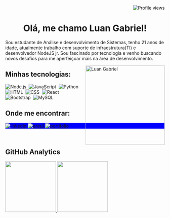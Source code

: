 <p align="right"><img src="https://komarev.com/ghpvc/?username=luan-gab-oliveira&color=blue" alt="Profile views"/></p>

<h1 align="center">Olá, me chamo Luan Gabriel!</h1>
 
<p>Sou estudante de Análise e desenvolvimento de Sistemas, tenho 21 anos de idade, atualmente trabalho com suporte de infraestrutura(TI) e desenvolvedor NodeJS jr. Sou fascinado por tecnologia e venho buscando novos desafios para me aperfeiçoar mais na área de desenvolvimento.</p>
<img src="https://c.tenor.com/2uyENRmiUt0AAAAC/coding.gif" height="250em" align="right" alt="Luan Gabriel">

## Minhas tecnologias:
![Node.js](https://img.shields.io/badge/-Node.js-05122A?style=flat&logo=node.js)&nbsp;
![JavaScript](https://img.shields.io/badge/-JavaScript-05122A?style=flat&logo=javascript)&nbsp;
![Python](https://img.shields.io/badge/-Python-05122A?style=flat&logo=python)&nbsp;
![HTML](https://img.shields.io/badge/-HTML-05122A?style=flat&logo=HTML5)&nbsp;
![CSS](https://img.shields.io/badge/-CSS-05122A?style=flat&logo=CSS3&logoColor=1572B6)&nbsp;
![React](https://img.shields.io/badge/-React-05122A?style=flat&logo=react)&nbsp;
![Bootstrap](https://img.shields.io/badge/-Bootstrap-05122A?style=flat&logo=bootstrap)&nbsp;
![MySQL](https://img.shields.io/badge/-MySQL-05122A?style=flat&logo=mysql)&nbsp;


## Onde me encontrar:
<p align="left" style="background:blue">
<a href="https://linkedin.com/in/luan-oliveira-5188081b3" target="_blank">
  <img align="center" src="https://img.shields.io/badge/-Luan Oliveira-05122A?style=flat&logo=linkedin" alt="linkedin"/>
</a>
<a href="mailto:email@dev.luanoliveira@gmail.com" target="_blank">
 <img align="center" src="https://img.shields.io/badge/-email-05122A?style=flat&logo=gmail" alt="email"/>
</a>
  <a href="https://luan-gab-oliveira.github.io/Portifolio" target="_blank">
  <img align="center" src="https://img.shields.io/badge/-Portifolio-05122A?style=flat&logo=codepen" alt="portifolio"/>
</a>
</p>

<br>

## GitHub Analytics

 <div>
  <a href="https://github.com/Luan-gab-oliveira">
  <img height="160em" src="https://github-readme-stats.vercel.app/api?username=Luan-gab-oliveira&show_icons=true&theme=react&include_all_commits=true&count_private=true"/>
  <img height="160em" src="https://github-readme-stats.vercel.app/api/top-langs/?username=Luan-gab-oliveira&layout=compact&langs_count=7&theme=react"/>
</div>
